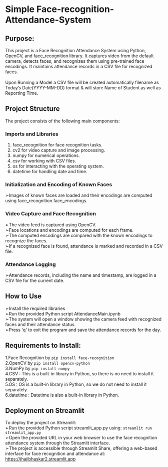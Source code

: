 # Simple Face-recognition-Attendance-System
## Purpose:
This project is a Face Recognition Attendance System using Python, OpenCV, and face_recognition library. It captures video from the default camera, detects faces, and recognizes them using pre-trained face encodings. It maintains attendance records in a CSV file for recognized faces.<br><br>
Upon Running a Model a CSV file will be created automatically filename as Today’s Date(YYYY-MM-DD) format & will store Name of Student as well as Reporting Time.
## Project Structure
The project consists of the following main components:
### Imports and Libraries
1. face_recognition for face recognition tasks.
2. cv2 for video capture and image processing.
3. numpy for numerical operations.
4. csv for working with CSV files.
5. os for interacting with the operating system.
6. datetime for handling date and time.
### Initialization and Encoding of Known Faces
➢Images of known faces are loaded and their encodings are computed using face_recognition.face_encodings.
### Video Capture and Face Recognition
➢The video feed is captured using OpenCV.<br>
➢Face locations and encodings are computed for each frame.<br>
➢The computed encodings are compared with the known encodings to recognize the faces.<br>
➢If a recognized face is found, attendance is marked and recorded in a CSV file.
### Attendance Logging
➢Attendance records, including the name and timestamp, are logged in a CSV file for the current date.

## How to Use
➢Install the required libraries<br>
➢Run the provided Python script AttendanceMain.ipynb<br>
➢The system will open a window showing the camera feed with recognized faces and their attendance status.<br>
➢Press 'q' to exit the program and save the attendance records for the day.<br>
## Requirements to Install:
1.Face Recognition by ``pip install face-recognition`` <br>
2.OpenCV by ``pip install opencv-python`` <br>
3.NumPy by ``pip install numpy`` <br>
4.CSV : This is a built-in library in Python, so there is no need to install it separately. <br>
5.OS : OS is a built-in library in Python, so we do not need to install it separately. <br>
6.datetime : Datetime is also a built-in library in Python.

## Deployment on Streamlit
To deploy the project on Streamlit:<br>
➢Run the provided Python script streamlit_app.py using: ``streamlit run streamlit_app.py``<br>
➢Open the provided URL in your web browser to use the face recognition attendance system through the Streamlit interface.<br>
➢The project is accessible through Streamlit Share, offering a web-based interface for face recognition and attendance at: https://jhajibhaskar2.streamlit.app
